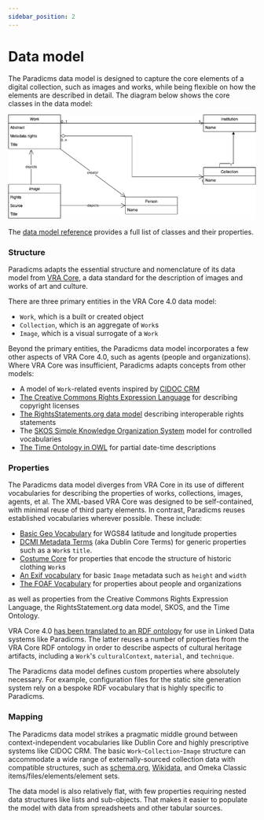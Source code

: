 ```yaml
---
sidebar_position: 2
---
```


# Data model

The Paradicms data model is designed to capture the core elements of a digital collection, such as images and works, while being flexible on how the elements are described in detail. The diagram below shows the core classes in the data model:

![Overview of the Paradicms data model](data-model-classes.png)

The [data model reference](/docs/reference/data-model) provides a full list of classes and their properties.


### Structure

Paradicms adapts the essential structure and nomenclature of its data model from [VRA Core](https://www.loc.gov/standards/vracore/), a data standard for the description of images and works of art and culture.

There are three primary entities in the VRA Core 4.0 data model:
* `Work`, which is a built or created object
* `Collection`, which is an aggregate of `Work`s 
* `Image`, which is a visual surrogate of a `Work`

Beyond the primary entities, the Paradicms data model incorporates a few other aspects of VRA Core 4.0, such as agents (people and organizations). Where VRA Core was insufficient, Paradicms adapts concepts from other models:

* A model of `Work`-related events inspired by [CIDOC CRM](https://www.cidoc-crm.org/)
* [The Creative Commons Rights Expression Language](https://creativecommons.org/ns) for describing copyright licenses
* [The RightsStatements.org data model](https://github.com/rightsstatements/data-model) describing interoperable rights statements
* The [SKOS Simple Knowledge Organization System](https://www.w3.org/2004/02/skos/) model for controlled vocabularies
* [The Time Ontology in OWL](https://www.w3.org/TR/owl-time/) for partial date-time descriptions


### Properties

The Paradicms data model diverges from VRA Core in its use of different vocabularies for describing the properties of works, collections, images, agents, et al. The XML-based VRA Core was designed to be self-contained, with minimal reuse of third party elements. In contrast, Paradicms reuses established vocabularies wherever possible. These include:

* [Basic Geo Vocabulary](https://www.w3.org/2003/01/geo/) for WGS84 latitude and longitude properties
* [DCMI Metadata Terms](https://www.dublincore.org/specifications/dublin-core/dcmi-terms/) (aka Dublin Core Terms) for generic properties such as a `Work`s `title`.
* [Costume Core](http://www.ardenkirkland.com/costumecore/) for properties that encode the structure of historic clothing `Work`s
* [An Exif vocabulary](https://www.w3.org/2003/12/exif/) for basic `Image` metadata such as `height` and `width`
* [The FOAF Vocabulary](http://xmlns.com/foaf/0.1/) for properties about people and organizations

as well as properties from the Creative Commons Rights Expression Language, the RightsStatement.org data model, SKOS, and the Time Ontology. 

VRA Core 4.0 [has been translated to an RDF ontology](http://purl.org/vra/) for use in Linked Data systems like Paradicms. The latter reuses a number of properties from the VRA Core RDF ontology in order to describe aspects of cultural heritage artifacts, including a `Work`'s `culturalContext`, `material`, and `technique`. 

The Paradicms data model defines custom properties where absolutely necessary. For example, configuration files for the static site generation system rely on a bespoke RDF vocabulary that is highly specific to Paradicms.


### Mapping

The Paradicms data model strikes a pragmatic middle ground between context-independent vocabularies like Dublin Core and highly prescriptive systems like CIDOC CRM. The basic `Work`-`Collection`-`Image` structure can accommodate a wide range of externally-sourced collection data with compatible structures, such as
[schema.org](https://schema.org/), [Wikidata](https://wikidata.org/), and Omeka Classic items/files/elements/element sets.

The data model is also relatively flat, with few properties requiring nested data structures like lists and sub-objects. That makes it easier to populate the model with data from spreadsheets and other tabular sources.